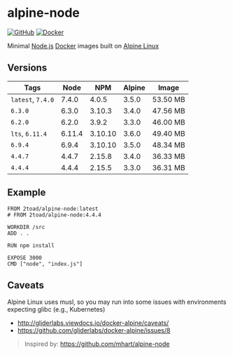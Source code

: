 # alpine-node

[![GitHub](https://img.shields.io/badge/GitHub-OpenSource-green.svg)](https://github.com/2Toad/alpine-node)
[![Docker](https://img.shields.io/badge/Docker-Hub-blue.svg)](https://hub.docker.com/r/2toad/alpine-node/)

Minimal [Node.js](https://nodejs.org/) [Docker](https://www.docker.com/) images built on [Alpine Linux](https://alpinelinux.org/)

## Versions

| Tags              | Node   | NPM     | Alpine | Image    |
|-------------------|--------|---------|--------|----------|
| `latest`, `7.4.0` | 7.4.0  | 4.0.5   | 3.5.0  | 53.50 MB |
| `6.3.0`           | 6.3.0  | 3.10.3  | 3.4.0  | 47.56 MB |
| `6.2.0`           | 6.2.0  | 3.9.2   | 3.3.0  | 46.00 MB |
| `lts`, `6.11.4`   | 6.11.4 | 3.10.10 | 3.6.0  | 49.40 MB |
| `6.9.4`           | 6.9.4  | 3.10.10 | 3.5.0  | 48.34 MB |
| `4.4.7`           | 4.4.7  | 2.15.8  | 3.4.0  | 36.33 MB |
| `4.4.4`           | 4.4.4  | 2.15.5  | 3.3.0  | 36.31 MB |

## Example
    FROM 2toad/alpine-node:latest
    # FROM 2toad/alpine-node:4.4.4

    WORKDIR /src
    ADD . .

    RUN npm install

    EXPOSE 3000
    CMD ["node", "index.js"]

## Caveats

Alpine Linux uses musl, so you may run into some issues with environments expecting glibc (e.g., Kubernetes)

* http://gliderlabs.viewdocs.io/docker-alpine/caveats/
* https://github.com/gliderlabs/docker-alpine/issues/8

> Inspired by: https://github.com/mhart/alpine-node
